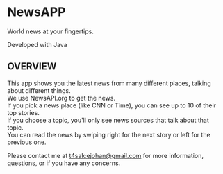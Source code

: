 # NewsAPP
World news at your fingertips.<br />

Developed with Java<br />
## OVERVIEW<br />
This app shows you the latest news from many different places, talking about different things.<br />
We use NewsAPI.org to get the news.<br />
If you pick a news place (like CNN or Time), you can see up to 10 of their top stories.<br />
If you choose a topic, you'll only see news sources that talk about that topic.<br />
You can read the news by swiping right for the next story or left for the previous one.<br />

Please contact me at t4salcejohan@gmail.com for more information, questions, or if you have any concerns.


